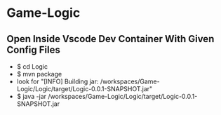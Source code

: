# Game-Logic
## Open Inside Vscode Dev Container With Given Config Files
- $ cd Logic
- $ mvn package
- look for "[INFO] Building jar: /workspaces/Game-Logic/Logic/target/Logic-0.0.1-SNAPSHOT.jar"
- $ java -jar /workspaces/Game-Logic/Logic/target/Logic-0.0.1-SNAPSHOT.jar
